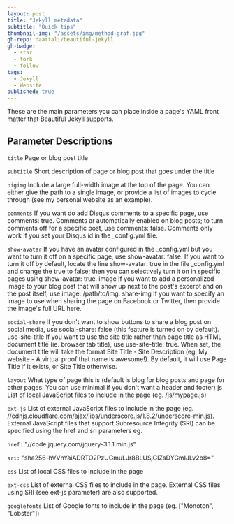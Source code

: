 ```yaml
---
layout: post
title: "Jekyll metadata"
subtitle: "Quick tips"
thumbnail-img: "/assets/img/method-graf.jpg"
gh-repo: daattali/beautiful-jekyll
gh-badge:
  - star
  - fork
  - follow
tags:
  - Jekyll
  - Website
published: true
---
```


These are the main parameters you can place inside a page's YAML front matter that Beautiful Jekyll supports.

## Parameter	Descriptions

`title`	Page or blog post title

`subtitle`	Short description of page or blog post that goes under the title

`bigimg`	Include a large full-width image at the top of the page. You can either give the path to a single image, or provide a list of images to cycle through (see my personal website as an example).

`comments`	If you want do add Disqus comments to a specific page, use comments: true. Comments ar automatically enabled on blog posts; to turn comments off for a specific post, use comments: false. Comments only work if you set your Disqus id in the _config.yml file.

`show-avatar`	If you have an avatar configured in the _config.yml but you want to turn it off on a specific page, use show-avatar: false. If you want to turn it off by default, locate the line show-avatar: true in the file _config.yml and change the true to false; then you can selectively turn it on in specific pages using show-avatar: true.
image	If you want to add a personalized image to your blog post that will show up next to the post's excerpt and on the post itself, use image: /path/to/img.
share-img	If you want to specify an image to use when sharing the page on Facebook or Twitter, then provide the image's full URL here.

`social-share`	If you don't want to show buttons to share a blog post on social media, use social-share: false (this feature is turned on by default).
use-site-title	If you want to use the site title rather than page title as HTML document title (ie. browser tab title), use use-site-title: true. When set, the document title will take the format Site Title - Site Description (eg. My website - A virtual proof that name is awesome!). By default, it will use Page Title if it exists, or Site Title otherwise.

`layout`	What type of page this is (default is blog for blog posts and page for other pages. You can use minimal if you don't want a header and footer)
js	List of local JavaScript files to include in the page (eg. /js/mypage.js)

`ext-js`	List of external JavaScript files to include in the page (eg. //cdnjs.cloudflare.com/ajax/libs/underscore.js/1.8.2/underscore-min.js). External JavaScript files that support Subresource Integrity (SRI) can be specified using the href and sri parameters eg.

`href:` "//code.jquery.com/jquery-3.1.1.min.js"

`sri:` "sha256-hVVnYaiADRTO2PzUGmuLJr8BLUSjGIZsDYGmIJLv2b8="

`css` List of local CSS files to include in the page

`ext-css`	List of external CSS files to include in the page. External CSS files using SRI (see ext-js parameter) are also supported.

`googlefonts`	List of Google fonts to include in the page (eg. ["Monoton", "Lobster"])
